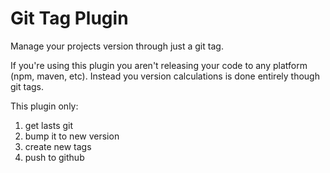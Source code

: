 # Git Tag Plugin

Manage your projects version through just a git tag.

If you're using this plugin you aren't releasing your code to any platform (npm, maven, etc). Instead you version calculations is done entirely though git tags.

This plugin only:

1. get lasts git
2. bump it to new version
3. create new tags
4. push to github
